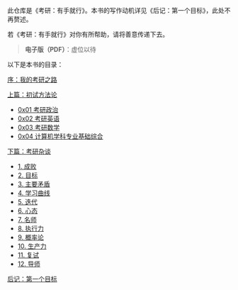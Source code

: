 此仓库是《考研：有手就行》。本书的写作动机详见《后记：第一个目标》，此处不再赘述。

若《考研：有手就行》对你有所帮助，请将善意传递下去。

> **电子版（PDF）**：虚位以待

以下是本书的目录：

[序：我的考研之路](https://github.com/Anticorianderist/kaoyan/blob/main/%E5%BA%8F%EF%BC%9A%E6%88%91%E7%9A%84%E8%80%83%E7%A0%94%E4%B9%8B%E8%B7%AF.md)

[上篇：初试方法论](https://github.com/Anticorianderist/kaoyan/tree/main/%E4%B8%8A%E7%AF%87%EF%BC%9A%E5%88%9D%E8%AF%95%E6%96%B9%E6%B3%95%E8%AE%BA)

+ [0x01 考研政治](https://github.com/Anticorianderist/kaoyan/blob/main/%E4%B8%8A%E7%AF%87%EF%BC%9A%E5%88%9D%E8%AF%95%E6%96%B9%E6%B3%95%E8%AE%BA/1.%20%E8%80%83%E7%A0%94%E6%94%BF%E6%B2%BB.md)
+ [0x02 考研英语](https://github.com/Anticorianderist/kaoyan/blob/main/%E4%B8%8A%E7%AF%87%EF%BC%9A%E5%88%9D%E8%AF%95%E6%96%B9%E6%B3%95%E8%AE%BA/2.%20%E8%80%83%E7%A0%94%E8%8B%B1%E8%AF%AD.md)
+ [0x03 考研数学](https://github.com/Anticorianderist/kaoyan/blob/main/%E4%B8%8A%E7%AF%87%EF%BC%9A%E5%88%9D%E8%AF%95%E6%96%B9%E6%B3%95%E8%AE%BA/3.%20%E8%80%83%E7%A0%94%E6%95%B0%E5%AD%A6.md)
+ [0x04 计算机学科专业基础综合](https://github.com/Anticorianderist/kaoyan/blob/main/%E4%B8%8A%E7%AF%87%EF%BC%9A%E5%88%9D%E8%AF%95%E6%96%B9%E6%B3%95%E8%AE%BA/4.%20%E8%AE%A1%E7%AE%97%E6%9C%BA%E5%AD%A6%E7%A7%91%E4%B8%93%E4%B8%9A%E5%9F%BA%E7%A1%80%E7%BB%BC%E5%90%88.md)

[下篇：考研杂谈](https://github.com/Anticorianderist/kaoyan/tree/main/%E4%B8%8B%E7%AF%87%EF%BC%9A%E8%80%83%E7%A0%94%E6%9D%82%E8%B0%88)

+ [1. 成败](https://github.com/Anticorianderist/kaoyan/blob/main/%E4%B8%8B%E7%AF%87%EF%BC%9A%E8%80%83%E7%A0%94%E6%9D%82%E8%B0%88/1.%20%E6%88%90%E8%B4%A5.md)
+ [2. 目标](https://github.com/Anticorianderist/kaoyan/blob/main/%E4%B8%8B%E7%AF%87%EF%BC%9A%E8%80%83%E7%A0%94%E6%9D%82%E8%B0%88/2.%20%E7%9B%AE%E6%A0%87.md)
+ [3. 主要矛盾](https://github.com/Anticorianderist/kaoyan/blob/main/%E4%B8%8B%E7%AF%87%EF%BC%9A%E8%80%83%E7%A0%94%E6%9D%82%E8%B0%88/3.%20%E4%B8%BB%E8%A6%81%E7%9F%9B%E7%9B%BE.md)
+ [4. 学习曲线](https://github.com/Anticorianderist/kaoyan/blob/main/%E4%B8%8B%E7%AF%87%EF%BC%9A%E8%80%83%E7%A0%94%E6%9D%82%E8%B0%88/4.%20%E5%AD%A6%E4%B9%A0%E6%9B%B2%E7%BA%BF.md)
+ [5. 迭代](https://github.com/Anticorianderist/kaoyan/blob/main/%E4%B8%8B%E7%AF%87%EF%BC%9A%E8%80%83%E7%A0%94%E6%9D%82%E8%B0%88/5.%20%E8%BF%AD%E4%BB%A3.md)
+ [6. 心态](https://github.com/Anticorianderist/kaoyan/blob/main/%E4%B8%8B%E7%AF%87%EF%BC%9A%E8%80%83%E7%A0%94%E6%9D%82%E8%B0%88/6.%20%E5%BF%83%E6%80%81.md)
+ [7. 名师](https://github.com/Anticorianderist/kaoyan/blob/main/%E4%B8%8B%E7%AF%87%EF%BC%9A%E8%80%83%E7%A0%94%E6%9D%82%E8%B0%88/7.%20%E5%90%8D%E5%B8%88.md)
+ [8. 执行力](https://github.com/Anticorianderist/kaoyan/blob/main/%E4%B8%8B%E7%AF%87%EF%BC%9A%E8%80%83%E7%A0%94%E6%9D%82%E8%B0%88/8.%20%E6%89%A7%E8%A1%8C%E5%8A%9B.md)
+ [9. 概率论](https://github.com/Anticorianderist/kaoyan/blob/main/%E4%B8%8B%E7%AF%87%EF%BC%9A%E8%80%83%E7%A0%94%E6%9D%82%E8%B0%88/9.%20%E6%A6%82%E7%8E%87%E8%AE%BA.md)
+ [10. 生产力](https://github.com/Anticorianderist/kaoyan/blob/main/%E4%B8%8B%E7%AF%87%EF%BC%9A%E8%80%83%E7%A0%94%E6%9D%82%E8%B0%88/10.%20%E7%94%9F%E4%BA%A7%E5%8A%9B.md)
+ [11. 复试](https://github.com/Anticorianderist/kaoyan/blob/main/%E4%B8%8B%E7%AF%87%EF%BC%9A%E8%80%83%E7%A0%94%E6%9D%82%E8%B0%88/11.%20%E5%A4%8D%E8%AF%95.md)
+ [12. 导师](https://github.com/Anticorianderist/kaoyan/blob/main/%E4%B8%8B%E7%AF%87%EF%BC%9A%E8%80%83%E7%A0%94%E6%9D%82%E8%B0%88/12.%20%E5%AF%BC%E5%B8%88.md)

[后记：第一个目标](https://github.com/Anticorianderist/kaoyan/blob/main/%E5%90%8E%E8%AE%B0%EF%BC%9A%E7%AC%AC%E4%B8%80%E4%B8%AA%E7%9B%AE%E6%A0%87.md)